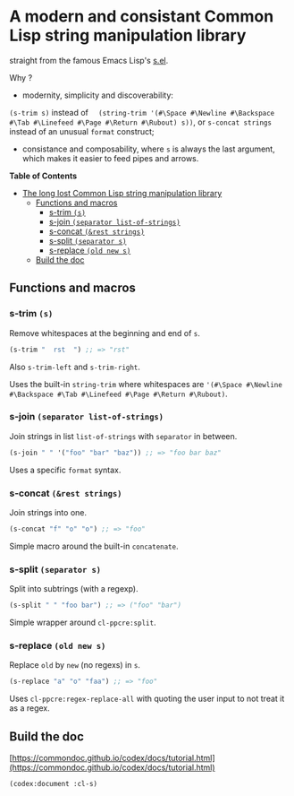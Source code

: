 # A modern and consistant Common Lisp string manipulation library

straight from the famous Emacs Lisp's [s.el](https://github.com/magnars/s.el).

Why ?

* modernity, simplicity and discoverability:

`(s-trim s)` instead of `  (string-trim '(#\Space #\Newline #\Backspace #\Tab #\Linefeed #\Page #\Return #\Rubout) s))`,
or `s-concat strings` instead of an unusual `format` construct;

* consistance and composability, where `s` is always the last argument, which makes it
  easier to feed pipes and arrows.

<!-- markdown-toc start - Don't edit this section. Run M-x markdown-toc-generate-toc again -->

**Table of Contents**

- [The long lost Common Lisp string manipulation library](#the-long-lost-common-lisp-string-manipulation-library)
    - [Functions and macros](#functions-and-macros)
        - [s-trim `(s)`](#s-trim-s)
        - [s-join `(separator list-of-strings)`](#s-join-separator-list-of-strings)
        - [s-concat `(&rest strings)`](#s-concat-rest-strings)
        - [s-split `(separator s)`](#s-split-separator-s)
        - [s-replace `(old new s)`](#s-replace-old-new-s)
    - [Build the doc](#build-the-doc)

<!-- markdown-toc end -->

## Functions and macros

### s-trim `(s)`
Remove whitespaces at the beginning and end of `s`.

```cl
(s-trim "  rst  ") ;; => "rst"
```

Also `s-trim-left` and `s-trim-right`.

Uses the built-in `string-trim` where whitespaces are `'(#\Space #\Newline #\Backspace #\Tab #\Linefeed #\Page #\Return #\Rubout)`.

### s-join `(separator list-of-strings)`

Join strings in list `list-of-strings` with `separator` in between.

```cl
(s-join " " '("foo" "bar" "baz")) ;; => "foo bar baz"
```

Uses a specific `format` syntax.

### s-concat `(&rest strings)`

Join strings into one.

```cl
(s-concat "f" "o" "o") ;; => "foo"
```

Simple macro around the built-in `concatenate`.

### s-split `(separator s)`

Split into subtrings (with a regexp).

```cl
(s-split " " "foo bar") ;; => ("foo" "bar")
```

Simple wrapper around `cl-ppcre:split`.

### s-replace `(old new s)`

Replace `old` by `new` (no regexs) in `s`.

```cl
(s-replace "a" "o" "faa") ;; => "foo"
```

Uses `cl-ppcre:regex-replace-all` with quoting the user input to not treat it as a regex.

## Build the doc

[https://commondoc.github.io/codex/docs/tutorial.html](https://commondoc.github.io/codex/docs/tutorial.html)

    (codex:document :cl-s)
